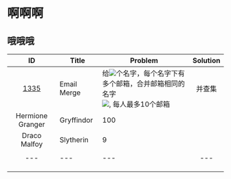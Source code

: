 # 啊啊啊
## 哦哦哦

|ID | Title | Problem | Solution 
|:---:|-|-|:-:
|[1335](http://hihocoder.com/problemset/problem/1341) |Email Merge| 给<img src="http://latex.codecogs.com/gif.latex?n" />个名字，每个名字下有多个邮箱，合并邮箱相同的名字<br><img src="http://latex.codecogs.com/gif.latex?n\le10000" />, 每人最多10个邮箱| 并查集
|Hermione Granger | Gryffindor | 100 
|Draco Malfoy | Slytherin | 9
|   |   |   |   |   |
|---|---|---|---|---|
|   |   |   |   |   |
|   |   |   |   |   |
|   |   |   |   |   |
